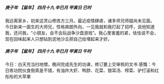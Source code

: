 ##### 庚子年 【鼠年】 四月十九 辛巳月 甲寅日 巳时
我远离家乡，初来这灵山修炼方三月。最近疫情肆虐，诸多师兄师姐尚未见面。 今日新来一面生的大师兄，性格爽朗外向，一见我就和我打起了招呼，说他知道我，还问我，“小朋友，会不会玩战争沙盘游戏”。我心里害羞的紧，怯怯说不会，现在回味起来人只想钻到泥地沙丘把自己给埋起来才好。

##### 庚子年 【鼠年】 四月十九 辛巳月 甲寅日 午时
今日：白天充当扫地僧，晚间完成先生的功课，修订要上交审核的文书
感慨：今日练功院伙食倒真是不错，有油炸大虾、鸭脖、花菜、银耳汤、榨菜、驴打滚和红彤彤的大苹果
